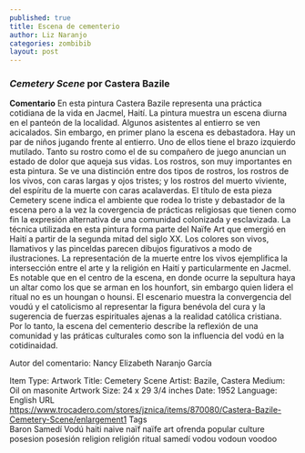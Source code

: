 ```yaml
---
published: true
title: Escena de cementerio
author: Liz Naranjo
categories: zombibib
layout: post
---
```

### _Cemetery Scene_ por Castera Bazile
**Comentario**
En esta pintura Castera Bazile representa una práctica cotidiana de la vida en Jacmel, Haití. La pintura muestra un escena diurna en el panteón de la localidad. Algunos asistentes al entierro se ven acicalados. Sin embargo, en primer plano la escena es debastadora. Hay un par de niños jugando frente al entierro. Uno de ellos tiene el brazo izquierdo mutilado. Tanto su rostro como el de su compañero de juego anuncian un estado de dolor que aqueja sus vidas. Los rostros, son muy importantes en esta pintura. Se ve una distinción entre dos tipos de rostros, los rostros de los vivos, con caras largas y ojos tristes; y los rostros del muerto viviente, del espíritu de la muerte con caras acalaverdas. El título de esta pieza Cemetery scene indica el ambiente que rodea lo triste y debastador de la escena pero a la vez la covergencia de prácticas religiosas que tienen como fin la expresión alternativa de una comunidad colonizada y esclavizada. La técnica utilizada en esta pintura forma parte del Naïfe Art que emergió en Haití a partir de la segunda mitad del siglo XX. Los colores son vivos, llamativos y las pinceldas parecen dibujos figurativos a modo de ilustraciones. La representación de la muerte entre los vivos ejemplifica la intersección entre el arte y la religión en Haití y particularmente en Jacmel. Es notable que en el centro de la escena, en donde ocurre la sepultura haya un altar como los que se arman en los hounfort, sin embargo quien lidera el ritual no es un houngan o hounsi. El escenario muestra la convergencia del voudú y el catolicismo al representar la figura benévola del cura y la sugerencia de fuerzas espirituales ajenas a la realidad católica cristiana. Por lo tanto, la escena del cementerio describe la reflexión de una comunidad y las práticas culturales como son la influencia del vodú en la cotidinaidad.

Autor del comentario: Nancy Elizabeth Naranjo García

Item Type: Artwork
Title: Cemetery Scene
Artist: Bazile, Castera
Medium:	Oil on masonite
Artwork Size: 24 x 29 3/4 inches
Date: 1952
Language: English
URL	https://www.trocadero.com/stores/jznica/items/870080/Castera-Bazile-Cemetery-Scene/enlargement1
Tags	
Baron Samedí Vodú haiti naive naïf naïfe art ofrenda popular culture posesion posesión religion religión ritual samedí vodou vodoun voodoo


